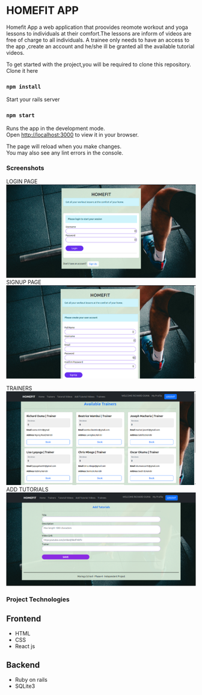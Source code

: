 # HOMEFIT APP
Homefit App a web application that proovides reomote workout and yoga lessons  to individuals at their comfort.The lessons are inform of videos are free of charge to all individuals. A trainee only needs to  have an access to the app ,create an account and he/she ill be granted  all the available tutorial videos.

To get started with the project,you will be required to clone this repository.
Clone it here

### ```npm install```

Start your rails server

### `npm start`

Runs the app in the development mode.\
Open [http://localhost:3000](http://localhost:3000) to view it in your browser.

The page will reload when you make changes.\
You may also see any lint errors in the console.

### Screenshots

LOGIN PAGE  ![Login Page](./src/images/loginpage.png)
SIGNUP PAGE ![Signup page](./src/images/signuppage.png)

TRAINERS  ![Trainers](./src/images/Trainers_page.png)
ADD TUTORIALS  ![Add Yoga Tutorials](./src//images/Tutorials-page.png)
### Project Technologies
Frontend
---
+ HTML
+ CSS
+ React js

Backend
---
+ Ruby on rails
+ SQLite3

